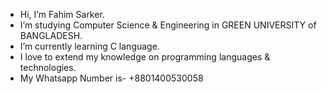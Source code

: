 - Hi, I’m Fahim Sarker.
- I’m studying Computer Science & Engineering in GREEN UNIVERSITY of BANGLADESH.
- I’m currently learning C language.
- I love to extend my knowledge on programming languages & technologies.
- My Whatsapp Number is- +8801400530058

<!---
fahiiim/fahiiim is a ✨ special ✨ repository because its `README.md` (this file) appears on your GitHub profile.
You can click the Preview link to take a look at your changes.
--->
